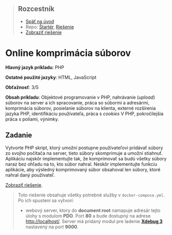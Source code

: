<div class="hidden">

> ## Rozcestník
> - [Späť na úvod](../../README.md)
> - Repo: [Štartér](/../../tree/main/php/zipper), [Riešenie](/../../tree/solution/php/zipper)
> - [Zobraziť riešenie](riesenie.md)
</div>

# Online komprimácia súborov
<div class="info"> 

**Hlavný jazyk príkladu**: PHP

**Ostatné použité jazyky**: HTML, JavaScript

**Obťažnosť**: 3/5

**Obsah príkladu**: Objektové programovanie v PHP, nahrávanie (*upload*) súborov na server a ich spracovanie, práca so súbormi a adresármi, komprimácia súborov, posielanie súborov na klienta, externé rozšírenia jazyka PHP, identifikáciu používateľa, práca s&nbsp;*cookies* V PHP, pokročilejšia práca s poliami, výnimky.
</div>

## Zadanie

Vytvorte PHP skript, ktorý umožní postupne používateľovi pridávať súbory zo svojho počítača na server, tieto súbory skomprimuje a umožní stiahnuť. Aplikáciu najskôr implementujte tak, že komprimovať sa budú všetky súbory naraz bez ohľadu na to, kto súbor nahral. Neskôr implementujte funkciu aplikácie, aby výsledný komprimovaný súbor obsahoval len súbory, ktoré nahral daný používateľ.

<div class="hidden">

[Zobraziť riešenie](riesenie.md).

> Toto riešenie obsahuje všetky potrebné služby v `docker-compose.yml`. Po ich spustení sa vytvorí:
> - webový server, ktory do __document root__ namapuje adresár tejto úlohy s modulom __PDO__. Port __80__ a bude dostupný na adrese [http://localhost/](http://localhost/). Server má pridaný modul pre ladenie [__Xdebug 3__](https://xdebug.org/) nastavený na port __9000__.

</div>